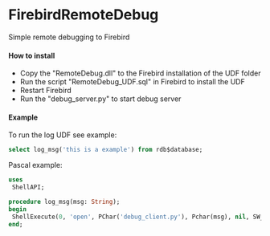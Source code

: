 # FirebirdRemoteDebug
 Simple remote debugging to Firebird

#### **How to install**
 - Copy the "RemoteDebug.dll" to the Firebird installation of the UDF folder
 - Run the script "RemoteDebug_UDF.sql" in Firebird to install the UDF
 - Restart Firebird
 - Run the "debug_server.py" to start debug server

#### **Example**
 To run the log UDF see example:
 ```sql
 select log_msg('this is a example') from rdb$database;
 ```
 
 Pascal example:
 ```pascal
uses
  ShellAPI;

procedure log_msg(msg: String);
begin
  ShellExecute(0, 'open', PChar('debug_client.py'), Pchar(msg), nil, SW_HIDE);
end;
 ```
 
